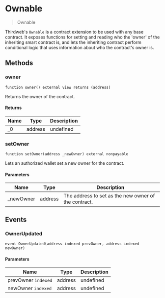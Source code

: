 # Ownable



> Ownable

Thirdweb&#39;s `Ownable` is a contract extension to be used with any base contract. It exposes functions for setting and reading           who the &#39;owner&#39; of the inheriting smart contract is, and lets the inheriting contract perform conditional logic that uses           information about who the contract&#39;s owner is.



## Methods

### owner

```solidity
function owner() external view returns (address)
```

Returns the owner of the contract.




#### Returns

| Name | Type | Description |
|---|---|---|
| _0 | address | undefined

### setOwner

```solidity
function setOwner(address _newOwner) external nonpayable
```

Lets an authorized wallet set a new owner for the contract.



#### Parameters

| Name | Type | Description |
|---|---|---|
| _newOwner | address | The address to set as the new owner of the contract.



## Events

### OwnerUpdated

```solidity
event OwnerUpdated(address indexed prevOwner, address indexed newOwner)
```





#### Parameters

| Name | Type | Description |
|---|---|---|
| prevOwner `indexed` | address | undefined |
| newOwner `indexed` | address | undefined |



